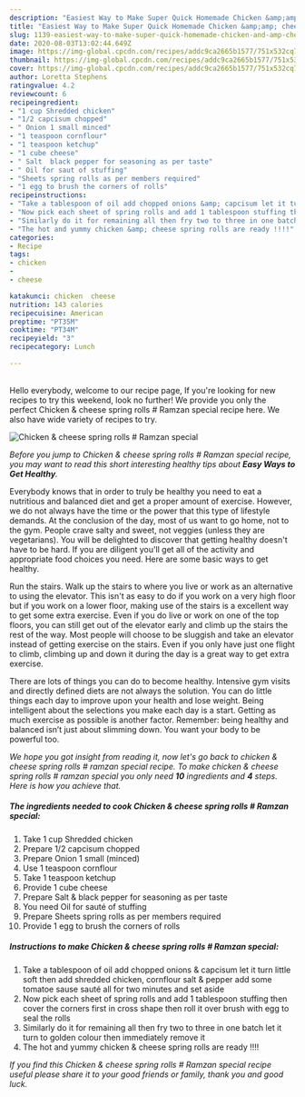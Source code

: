 ```yaml
---
description: "Easiest Way to Make Super Quick Homemade Chicken &amp;amp; cheese spring rolls # Ramzan special"
title: "Easiest Way to Make Super Quick Homemade Chicken &amp;amp; cheese spring rolls # Ramzan special"
slug: 1139-easiest-way-to-make-super-quick-homemade-chicken-and-amp-cheese-spring-rolls-ramzan-special
date: 2020-08-03T13:02:44.649Z
image: https://img-global.cpcdn.com/recipes/addc9ca2665b1577/751x532cq70/chicken-cheese-spring-rolls-ramzan-special-recipe-main-photo.jpg
thumbnail: https://img-global.cpcdn.com/recipes/addc9ca2665b1577/751x532cq70/chicken-cheese-spring-rolls-ramzan-special-recipe-main-photo.jpg
cover: https://img-global.cpcdn.com/recipes/addc9ca2665b1577/751x532cq70/chicken-cheese-spring-rolls-ramzan-special-recipe-main-photo.jpg
author: Loretta Stephens
ratingvalue: 4.2
reviewcount: 6
recipeingredient:
- "1 cup Shredded chicken"
- "1/2 capcisum chopped"
- " Onion 1 small minced"
- "1 teaspoon cornflour"
- "1 teaspoon ketchup"
- "1 cube cheese"
- " Salt  black pepper for seasoning as per taste"
- " Oil for saut of stuffing"
- "Sheets spring rolls as per members required"
- "1 egg to brush the corners of rolls"
recipeinstructions:
- "Take a tablespoon of oil add chopped onions &amp; capcisum let it turn little soft then add shredded chicken, cornflour salt &amp; pepper add some tomatoe sause sauté all for two minutes and set aside"
- "Now pick each sheet of spring rolls and add 1 tablespoon stuffing then cover the corners first in cross shape then roll it over brush with egg to seal the rolls"
- "Similarly do it for remaining all then fry two to three in one batch let it turn to golden colour then immediately remove it"
- "The hot and yummy chicken &amp; cheese spring rolls are ready !!!!"
categories:
- Recipe
tags:
- chicken
- 
- cheese

katakunci: chicken  cheese 
nutrition: 143 calories
recipecuisine: American
preptime: "PT35M"
cooktime: "PT34M"
recipeyield: "3"
recipecategory: Lunch

---
```

<br>
Hello everybody, welcome to our recipe page, If you're looking for new recipes to try this weekend, look no further! We provide you only the perfect Chicken &amp; cheese spring rolls # Ramzan special recipe here. We also have wide variety of recipes to try.
<br>


![Chicken &amp; cheese spring rolls # Ramzan special](https://img-global.cpcdn.com/recipes/addc9ca2665b1577/751x532cq70/chicken-cheese-spring-rolls-ramzan-special-recipe-main-photo.jpg)

<i>Before you jump to Chicken &amp; cheese spring rolls # Ramzan special recipe, you may want to read this short interesting healthy tips about <strong>Easy Ways to Get Healthy</strong>.</i>

Everybody knows that in order to truly be healthy you need to eat a nutritious and balanced diet and get a proper amount of exercise. However, we do not always have the time or the power that this type of lifestyle demands. At the conclusion of the day, most of us want to go home, not to the gym. People crave salty and sweet, not veggies (unless they are vegetarians). You will be delighted to discover that getting healthy doesn't have to be hard. If you are diligent you'll get all of the activity and appropriate food choices you need. Here are some basic ways to get healthy.

Run the stairs. Walk up the stairs to where you live or work as an alternative to using the elevator. This isn't as easy to do if you work on a very high floor but if you work on a lower floor, making use of the stairs is a excellent way to get some extra exercise. Even if you do live or work on one of the top floors, you can still get out of the elevator early and climb up the stairs the rest of the way. Most people will choose to be sluggish and take an elevator instead of getting exercise on the stairs. Even if you only have just one flight to climb, climbing up and down it during the day is a great way to get extra exercise. 

There are lots of things you can do to become healthy. Intensive gym visits and directly defined diets are not always the solution. You can do little things each day to improve upon your health and lose weight. Being intelligent about the selections you make each day is a start. Getting as much exercise as possible is another factor. Remember: being healthy and balanced isn’t just about slimming down. You want your body to be powerful too. 


<i>We hope you got insight from reading it, now let's go back to chicken &amp; cheese spring rolls # ramzan special recipe. To make chicken &amp; cheese spring rolls # ramzan special you only need <strong>10</strong> ingredients and <strong>4</strong> steps. Here is how you achieve that.
</i>

##### The ingredients needed to cook Chicken &amp; cheese spring rolls # Ramzan special:

1. Take 1 cup Shredded chicken
1. Prepare 1/2 capcisum chopped
1. Prepare  Onion 1 small (minced)
1. Use 1 teaspoon cornflour
1. Take 1 teaspoon ketchup
1. Provide 1 cube cheese
1. Prepare  Salt &amp; black pepper for seasoning as per taste
1. You need  Oil for sauté of stuffing
1. Prepare Sheets spring rolls as per members required
1. Provide 1 egg to brush the corners of rolls


##### Instructions to make Chicken &amp; cheese spring rolls # Ramzan special:

1. Take a tablespoon of oil add chopped onions &amp; capcisum let it turn little soft then add shredded chicken, cornflour salt &amp; pepper add some tomatoe sause sauté all for two minutes and set aside
1. Now pick each sheet of spring rolls and add 1 tablespoon stuffing then cover the corners first in cross shape then roll it over brush with egg to seal the rolls
1. Similarly do it for remaining all then fry two to three in one batch let it turn to golden colour then immediately remove it
1. The hot and yummy chicken &amp; cheese spring rolls are ready !!!!


<i>If you find this Chicken &amp; cheese spring rolls # Ramzan special recipe useful please share it to your good friends or family, thank you and good luck.</i>
